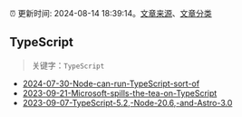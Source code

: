 :alarm_clock: 更新时间: 2024-08-14 18:39:14。[文章来源](/README.md)、[文章分类](/TAGS.md)

## TypeScript


> 关键字：`TypeScript`



- [2024-07-30-Node-can-run-TypeScript-sort-of](https://nodeweekly.com/issues/542) 
- [2023-09-21-Microsoft-spills-the-tea-on-TypeScript](https://javascriptweekly.com/issues/655) 
- [2023-09-07-TypeScript-5.2,-Node-20.6,-and-Astro-3.0](https://javascriptweekly.com/issues/653) 
